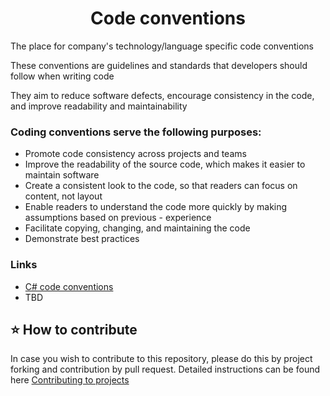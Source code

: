 <h1 align="center">
    Code conventions
</h1>

The place for company's technology/language specific code conventions

These conventions are guidelines and standards that developers should follow when writing code

They aim to reduce software defects, encourage consistency in the code, and improve readability and maintainability

### Coding conventions serve the following purposes:
- Promote code consistency across projects and teams
- Improve the readability of the source code, which makes it easier to maintain software
- Create a consistent look to the code, so that readers can focus on content, not layout
- Enable readers to understand the code more quickly by making assumptions based on previous - experience
- Facilitate copying, changing, and maintaining the code
- Demonstrate best practices

### Links
- [C# code conventions](/csharp-dotnet.md)
- TBD

## :star: How to contribute

In case you wish to contribute to this repository, please do this by project forking and contribution by pull request. Detailed instructions can be found here [Contributing to projects](https://docs.github.com/en/get-started/quickstart/contributing-to-projects)